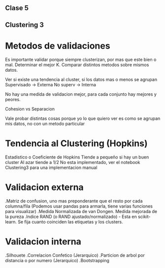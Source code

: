 ## Clase 5
## Clustering 3

# Metodos de validaciones
Es importante validar porque siempre clusterizan, por mas que este bien o mal.
Determinar el mejor K.
Comparar distintos metodos sobre mismos datos.

Ver si existe una tendencia al cluster, si los datos mas o menos se agrupan
Supervisado -> Externa
No superv -> Interna

No hay una medida de validacion mejor, para cada conjunto hay mejores y peores.

Cohesion vs Separacion

Vale probar distintas cosas porque yo lo que quiero ver es como se agrupan mis datos, no con un metodo particular

# Tendencia al Clustering (Hopkins)
Estadistico o Coeficiente de Hopkins
Tiende a pequeño si hay un buen cluster
Al azar tiende a 1/2
No esta implementado, ver el notebook Clustering3 para una implementacion manual

# Validacion externa
.Matriz de confusion, uno mas preponderante que el resto por cada columna/fila (Podemos usar pandas para armarla, tiene varias funciones para visualizar)
.Medida Normalizada de van Dongen. Medida mejorada de la pureza
.Indice RAND (o RAND ajustado/normalizado) - Esta en scikit-learn. Se fija cuanto coinciden las etiquetas y los clusters.


# Validacion interna
.Silhouete
.Correlacion Confetico (Jerarquico)
.Particion de arbol por distancia o por numero (Jerarquico)
.Bootstrapping